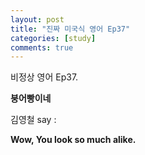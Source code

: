 ```yaml
---
layout: post
title: "진짜 미국식 영어 Ep37"
categories: [study]
comments: true
---
```


비정상 영어 Ep37.

<b>붕어빵이네</b>

김영철 say : 

<b>Wow, You look so much alike.</b>
